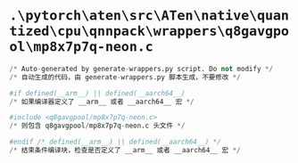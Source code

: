 # `.\pytorch\aten\src\ATen\native\quantized\cpu\qnnpack\wrappers\q8gavgpool\mp8x7p7q-neon.c`

```py
/* Auto-generated by generate-wrappers.py script. Do not modify */
/* 自动生成的代码，由 generate-wrappers.py 脚本生成，不要修改 */

#if defined(__arm__) || defined(__aarch64__)
/* 如果编译器定义了 __arm__ 或者 __aarch64__ 宏 */

#include <q8gavgpool/mp8x7p7q-neon.c>
/* 则包含 q8gavgpool/mp8x7p7q-neon.c 头文件 */

#endif /* defined(__arm__) || defined(__aarch64__) */
/* 结束条件编译块，检查是否定义了 __arm__ 或者 __aarch64__ 宏 */
```